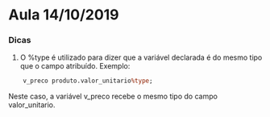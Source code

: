 # Aula 14/10/2019

### Dicas

1. O %type é utilizado para dizer que a variável declarada é do mesmo tipo que o campo atribuído. Exemplo:

```SQL
    v_preco produto.valor_unitario%type;
```
Neste caso, a variável v_preco recebe o mesmo tipo do campo valor_unitario.